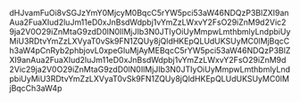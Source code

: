 dHJvamFuOi8vSGJzYmY0MjcyM0BqcC5rYW5pci53aW46NDQzP3BlZXI9anAua2FuaXIud2luJm11eD0xJnBsdWdpbj1vYmZzLWxvY2FsO29iZnM9d2Vic29ja2V0O29iZnMtaG9zdD0lN0IlMjJIb3N0JTIyOiUyMmpwLmthbmlyLndpbiUyMiU3RDtvYmZzLXVyaT0vSk9FN1ZQUy8jQldHKEpQLUdUKSUyMC0lMjBqcCh3aW4pCnRyb2phbjovL0xpeGluMjAyMEBqcC5rYW5pci53aW46NDQzP3BlZXI9anAua2FuaXIud2luJm11eD0xJnBsdWdpbj1vYmZzLWxvY2FsO29iZnM9d2Vic29ja2V0O29iZnMtaG9zdD0lN0IlMjJIb3N0JTIyOiUyMmpwLmthbmlyLndpbiUyMiU3RDtvYmZzLXVyaT0vSk9FN1ZQUy8jQldHKEpQLUdUKSUyMC0lMjBqcCh3aW4p
